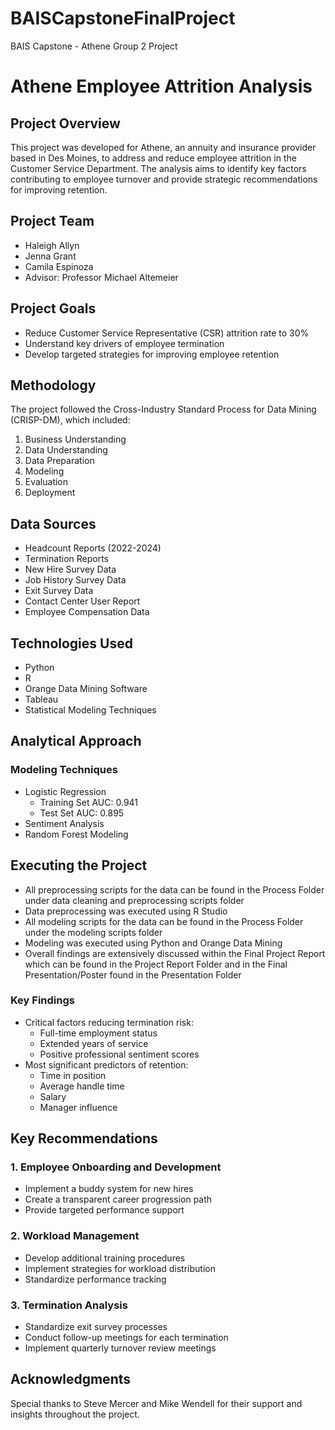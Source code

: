 # BAISCapstoneFinalProject
BAIS Capstone - Athene Group 2 Project


# Athene Employee Attrition Analysis

## Project Overview
This project was developed for Athene, an annuity and insurance provider based in Des Moines, to address and reduce employee attrition in the Customer Service Department. The analysis aims to identify key factors contributing to employee turnover and provide strategic recommendations for improving retention.

## Project Team
- Haleigh Allyn
- Jenna Grant
- Camila Espinoza
- Advisor: Professor Michael Altemeier

## Project Goals
- Reduce Customer Service Representative (CSR) attrition rate to 30%
- Understand key drivers of employee termination
- Develop targeted strategies for improving employee retention

## Methodology
The project followed the Cross-Industry Standard Process for Data Mining (CRISP-DM), which included:
1. Business Understanding
2. Data Understanding
3. Data Preparation
4. Modeling
5. Evaluation
6. Deployment

## Data Sources
- Headcount Reports (2022-2024)
- Termination Reports
- New Hire Survey Data
- Job History Survey Data
- Exit Survey Data
- Contact Center User Report
- Employee Compensation Data

## Technologies Used
- Python
- R
- Orange Data Mining Software
- Tableau
- Statistical Modeling Techniques


## Analytical Approach
### Modeling Techniques
- Logistic Regression
  - Training Set AUC: 0.941
  - Test Set AUC: 0.895
- Sentiment Analysis
- Random Forest Modeling

## Executing the Project
- All preprocessing scripts for the data can be found in the Process Folder under data cleaning and preprocessing scripts folder
- Data preprocessing was executed using R Studio
- All modeling scripts for the data can be found in the Process Folder under the modeling scripts folder
- Modeling was executed using Python and Orange Data Mining
- Overall findings are extensively discussed within the Final Project Report which can be found in the Project Report Folder and in the Final Presentation/Poster found in the Presentation Folder

### Key Findings
- Critical factors reducing termination risk:
  - Full-time employment status
  - Extended years of service
  - Positive professional sentiment scores
- Most significant predictors of retention:
  - Time in position
  - Average handle time
  - Salary
  - Manager influence

## Key Recommendations
### 1. Employee Onboarding and Development
- Implement a buddy system for new hires
- Create a transparent career progression path
- Provide targeted performance support

### 2. Workload Management
- Develop additional training procedures
- Implement strategies for workload distribution
- Standardize performance tracking

### 3. Termination Analysis
- Standardize exit survey processes
- Conduct follow-up meetings for each termination
- Implement quarterly turnover review meetings

## Acknowledgments
Special thanks to Steve Mercer and Mike Wendell for their support and insights throughout the project.
